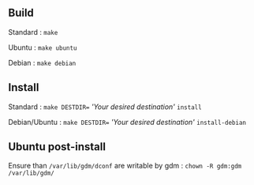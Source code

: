 Build
-----

Standard : `make`



Ubuntu : `make ubuntu`



Debian : `make debian`




Install
-------

Standard : `make DESTDIR=`
*'Your desired destination'*
`install`

Debian/Ubuntu : `make DESTDIR=`
*'Your desired destination'*
`install-debian`



Ubuntu post-install
-------------------

Ensure than `/var/lib/gdm/dconf` are writable by gdm :
`chown -R gdm:gdm /var/lib/gdm/`


